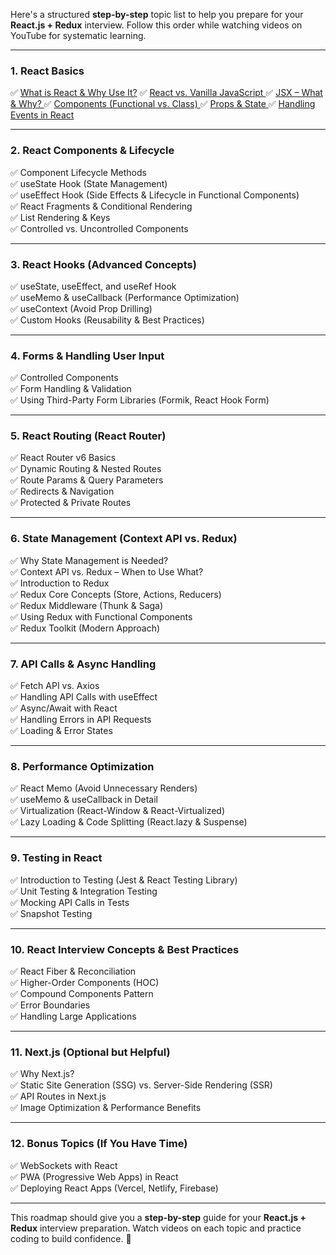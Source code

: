 Here's a structured **step-by-step** topic list to help you prepare for your **React.js + Redux** interview. Follow this order while watching videos on YouTube for systematic learning.

---

### **1. React Basics**

✅ [What is React & Why Use It?](01_basic_1.md)
✅ [React vs. Vanilla JavaScript ](01_basic_2.md)
✅ [JSX – What & Why? ](01_basic_3.md)
✅ [Components (Functional vs. Class) ](01_basic_4.md)
✅ [Props & State ](01_basic_5.md)
✅ [Handling Events in React](01_basic_6.md)

---

### **2. React Components & Lifecycle**

✅ Component Lifecycle Methods  
✅ useState Hook (State Management)  
✅ useEffect Hook (Side Effects & Lifecycle in Functional Components)  
✅ React Fragments & Conditional Rendering  
✅ List Rendering & Keys  
✅ Controlled vs. Uncontrolled Components

---

### **3. React Hooks (Advanced Concepts)**

✅ useState, useEffect, and useRef Hook  
✅ useMemo & useCallback (Performance Optimization)  
✅ useContext (Avoid Prop Drilling)  
✅ Custom Hooks (Reusability & Best Practices)

---

### **4. Forms & Handling User Input**

✅ Controlled Components  
✅ Form Handling & Validation  
✅ Using Third-Party Form Libraries (Formik, React Hook Form)

---

### **5. React Routing (React Router)**

✅ React Router v6 Basics  
✅ Dynamic Routing & Nested Routes  
✅ Route Params & Query Parameters  
✅ Redirects & Navigation  
✅ Protected & Private Routes

---

### **6. State Management (Context API vs. Redux)**

✅ Why State Management is Needed?  
✅ Context API vs. Redux – When to Use What?  
✅ Introduction to Redux  
✅ Redux Core Concepts (Store, Actions, Reducers)  
✅ Redux Middleware (Thunk & Saga)  
✅ Using Redux with Functional Components  
✅ Redux Toolkit (Modern Approach)

---

### **7. API Calls & Async Handling**

✅ Fetch API vs. Axios  
✅ Handling API Calls with useEffect  
✅ Async/Await with React  
✅ Handling Errors in API Requests  
✅ Loading & Error States

---

### **8. Performance Optimization**

✅ React Memo (Avoid Unnecessary Renders)  
✅ useMemo & useCallback in Detail  
✅ Virtualization (React-Window & React-Virtualized)  
✅ Lazy Loading & Code Splitting (React.lazy & Suspense)

---

### **9. Testing in React**

✅ Introduction to Testing (Jest & React Testing Library)  
✅ Unit Testing & Integration Testing  
✅ Mocking API Calls in Tests  
✅ Snapshot Testing

---

### **10. React Interview Concepts & Best Practices**

✅ React Fiber & Reconciliation  
✅ Higher-Order Components (HOC)  
✅ Compound Components Pattern  
✅ Error Boundaries  
✅ Handling Large Applications

---

### **11. Next.js (Optional but Helpful)**

✅ Why Next.js?  
✅ Static Site Generation (SSG) vs. Server-Side Rendering (SSR)  
✅ API Routes in Next.js  
✅ Image Optimization & Performance Benefits

---

### **12. Bonus Topics (If You Have Time)**

✅ WebSockets with React  
✅ PWA (Progressive Web Apps) in React  
✅ Deploying React Apps (Vercel, Netlify, Firebase)

---

This roadmap should give you a **step-by-step** guide for your **React.js + Redux** interview preparation. Watch videos on each topic and practice coding to build confidence. 🚀
